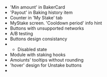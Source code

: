 - 'Min amount' in BakerCard
- 'Payout' in Baking history item
- Counter in 'My Stake' tab
- MyStake screen. 'Cooldown period' info hint
- Buttons with unsupported networks
- A/B testing
- Buttons design consistancy
- - Disabled state
- Module with staking hooks
- Amoiunts' tooltips without rounding
- 'hover' design for Unstake buttons
-
